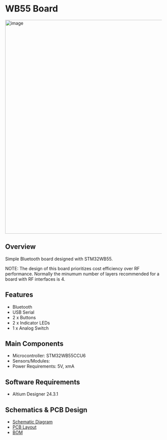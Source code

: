 # WB55 Board

<img width="1018" height="685" alt="image" src="https://github.com/user-attachments/assets/a5cb8328-0d22-48ec-afc1-f199445b5f3a" />

## Overview

Simple Bluetooth board designed with STM32WB55.

NOTE: The design of this board prioritizes cost efficiency over RF performance. Normally the minumum number of layers recommended for a board with RF interfaces is 4.

## Features

- Bluetooth
- USB Serial
- 2 x Buttons
- 2 x Indicator LEDs
- 1 x Analog Switch

## Main Components

- Microcontroller: STM32WB55CCU6
- Sensors/Modules: 
- Power Requirements: 5V, xmA

## Software Requirements

- Altium Designer 24.3.1

## Schematics & PCB Design

- [Schematic Diagram](MCU.SchDoc)
- [PCB Layout](#)
- [BOM]()
